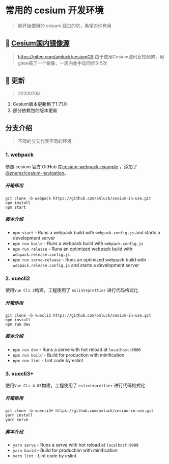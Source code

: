 # 常用的 cesium 开发环境

> 刚开始使用的 cesium 踩过的坑，希望对你有用

## :tada:  [Cesium国内镜像源](https://gitee.com/amluck/cesiumGS)
> https://gitee.com/amluck/cesiumGS
由于使用Cesium源码比较频繁，用gitee搞了一个镜像，一周内会手动同步3-5次

## :rocket: 更新
> 20200708
1. Cesium版本更新到了1.71.0
2. 部分依赖包的版本更新



## 分支介绍

> 不同的分支代表不同的环境

### 1. webpack
   参照 cesium 官方 GitHub 库[cesium-webpack-example](https://github.com/CesiumGS/cesium-webpack-example) ，添加了[@znemz/cesium-navigation](https://github.com/nmccready/cesium-navigation#readme)。

##### 开箱即用

    git clone -b webpack https://github.com/amluck/cesium-in-use.git
    npm install
    npm start

##### 脚本介绍

- `npm start` - Runs a webpack build with `webpack.config.js` and starts a development server
- `npm run build` - Runs a webpack build with `webpack.config.js`
- `npm run release` - Runs an optimized webpack build with `webpack.release.config.js`
- `npm run serve-release` - Runs an optimized webpack build with `webpack.release.config.js` and starts a development server

### 2. vuecli2
   使用`Vue Cli 2`构建，工程使用了 `eslint+prettier` 进行代码格式化

##### 开箱即用

    git clone -b vuecli2 https://github.com/amluck/cesium-in-use.git
    npm install
    npm run dev

##### 脚本介绍

- `npm run dev` - Runs a serve with hot reload at `localhost:8080`
- `npm run build` - Build for production with minification
- `npm run lint` - Lint code by eslint

### 3. vuecli3+
   使用`Vue Cli 4.05`构建，工程使用了 `eslint+prettier` 进行代码格式化

##### 开箱即用

    git clone -b vuecli3+ https://github.com/amluck/cesium-in-use.git
    yarn install
    yarn serve

##### 脚本介绍

- `yarn serve` - Runs a serve with hot reload at `localhost:9099`
- `yarn build` - Build for production with minification
- `yarn lint` - Lint code by eslint
